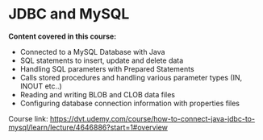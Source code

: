 # JDBC and MySQL

**Content covered in this course:**
* Connected to a MySQL Database with Java
* SQL statements to insert, update and delete data
* Handling SQL parameters with Prepared Statements
* Calls stored procedures and handling various parameter types (IN, INOUT etc..)
* Reading and writing BLOB and CLOB data files
* Configuring database connection information with properties files

Course link: https://dvt.udemy.com/course/how-to-connect-java-jdbc-to-mysql/learn/lecture/4646886?start=1#overview
